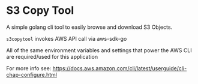 # S3 Copy Tool

A simple golang cli tool to easily browse and download S3 Objects.

`s3copytool` invokes AWS API call via aws-sdk-go

All of the same environment variables and settings that power the AWS CLI are required/used for this application

For more info see: https://docs.aws.amazon.com/cli/latest/userguide/cli-chap-configure.html
